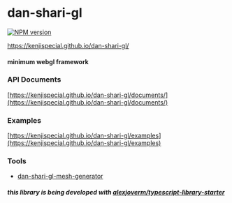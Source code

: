 # dan-shari-gl

[![NPM version][dan-shari-gl-npm-image]][dan-shari-gl-npm-url]

https://kenjispecial.github.io/dan-shari-gl/

#### minimum webgl framework

### API Documents

[https://kenjispecial.github.io/dan-shari-gl/documents/](https://kenjispecial.github.io/dan-shari-gl/documents/)

### Examples

[https://kenjispecial.github.io/dan-shari-gl/examples](https://kenjispecial.github.io/dan-shari-gl/examples)

### Tools

-  [dan-shari-gl-mesh-generator](https://github.com/kenjiSpecial/dan-shari-gl-mesh-generator)

##### this library is being developed with [alexjoverm/typescript-library-starter](alexjoverm/typescript-library-starter)

[dan-shari-gl-npm-image]: https://img.shields.io/npm/v/dan-shari-gl.svg?style=flat-square
[dan-shari-gl-npm-url]: https://www.npmjs.com/package/dan-shari-gl
